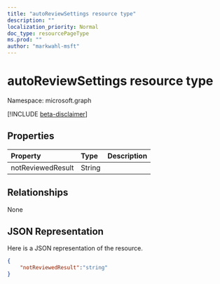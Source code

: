 ```yaml
---
title: "autoReviewSettings resource type"
description: ""
localization_priority: Normal
doc_type: resourcePageType
ms.prod: ""
author: "markwahl-msft"
---
```


# autoReviewSettings resource type

Namespace: microsoft.graph

[!INCLUDE [beta-disclaimer](../../includes/beta-disclaimer.md)]


## Properties
|Property|Type|Description|
|:---|:---|:---|
| notReviewedResult | String |  |

## Relationships
None

## JSON Representation
Here is a JSON representation of the resource.
<!--{
  "blockType": "resource",
  "@odata.type": "microsoft.graph.autoReviewSettings"
}-->
``` json
{
    "notReviewedResult":"string"
}
```



